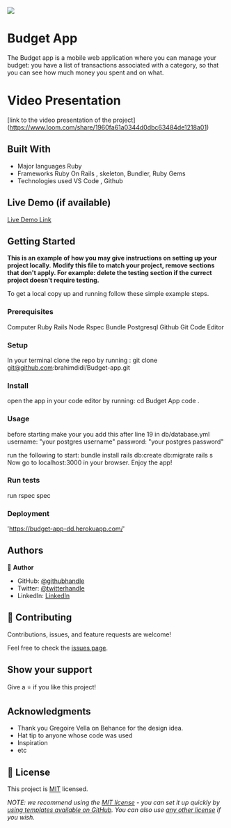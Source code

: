 ![](https://img.shields.io/badge/Microverse-blueviolet)

# Budget App

> 
The Budget app is a mobile web application where you can manage your budget: you have a list of transactions associated with a category, so that you can see how much money you spent and on what.
# Video Presentation 
[link to the video presentation of the project] (https://www.loom.com/share/1960fa61a0344d0dbc63484de1218a01)


## Built With

- Major languages Ruby 
- Frameworks Ruby On Rails , skeleton, Bundler, Ruby Gems
- Technologies used VS Code , Github

## Live Demo (if available)

[Live Demo Link](https://budget-app-dd.herokuapp.com/)


## Getting Started

**This is an example of how you may give instructions on setting up your project locally.**
**Modify this file to match your project, remove sections that don't apply. For example: delete the testing section if the currect project doesn't require testing.**


To get a local copy up and running follow these simple example steps.

### Prerequisites
Computer
Ruby
Rails
Node
Rspec
Bundle
Postgresql
Github
Git
Code Editor

### Setup
In your terminal clone the repo by running : 
git clone git@github.com:brahimdidi/Budget-app.git

### Install
open the app in your code editor by running:
  cd Budget App
  code .
### Usage
before starting make your you add this after line 19 in db/database.yml
username: "your postgres username"
password: "your postgres password"


run the following to start:
bundle install
rails db:create db:migrate
rails s
Now go to localhost:3000 in your browser.
Enjoy the app!
### Run tests
run rspec spec
### Deployment
'https://budget-app-dd.herokuapp.com/'


## Authors

👤 **Author**

- GitHub: [@githubhandle](https://github.com/brahimdidi)
- Twitter: [@twitterhandle](https://twitter.com/twitterhandle)
- LinkedIn: [LinkedIn](https://linkedin.com/in/brahimdidi)


## 🤝 Contributing

Contributions, issues, and feature requests are welcome!

Feel free to check the [issues page](../../issues/).

## Show your support

Give a ⭐️ if you like this project!

## Acknowledgments
- Thank you  Gregoire Vella on Behance for the design idea.
- Hat tip to anyone whose code was used
- Inspiration
- etc

## 📝 License

This project is [MIT](./LICENSE) licensed.

_NOTE: we recommend using the [MIT license](https://choosealicense.com/licenses/mit/) - you can set it up quickly by [using templates available on GitHub](https://docs.github.com/en/communities/setting-up-your-project-for-healthy-contributions/adding-a-license-to-a-repository). You can also use [any other license](https://choosealicense.com/licenses/) if you wish._